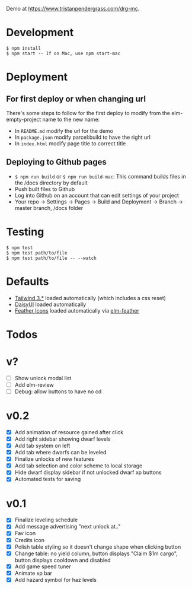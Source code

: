 Demo at https://www.tristanpendergrass.com/drg-mc.

# Development

```
$ npm install
$ npm start -- If on Mac, use npm start-mac
```

# Deployment

## For first deploy or when changing url
There's some steps to follow for the first deploy to modify from the elm-empty-project name to the new name:
* In `README.md` modify the url for the demo
* In `package.json` modify parcel:build to have the right url
* In `index.html` modify page title to correct title

## Deploying to Github pages
* `$ npm run build` or `$ npm run build-mac`: This command builds files in the /docs directory by default
* Push built files to Github
* Log into Github on an account that can edit settings of your project
* Your repo -> Settings -> Pages -> Build and Deployment -> Branch -> master branch, /docs folder

# Testing

```
$ npm test
$ npm test path/to/file
$ npm test path/to/file -- --watch
```

# Defaults
* [Tailwind 3.*](https://tailwindcss.com/) loaded automatically (which includes a css reset)
* [DaisyUI](https://daisyui.com/docs/install/) loaded automatically
* [Feather Icons](https://feathericons.com/) loaded automatically via [elm-feather](https://github.com/feathericons/elm-feather)

# Todos

# v?
- [ ] Show unlock modal list
- [ ] Add elm-review
- [ ] Debug: allow buttons to have no cd

# v0.2
- [x] Add animation of resource gained after click
- [x] Add right sidebar showing dwarf levels
- [x] Add tab system on left
- [x] Add tab where dwarfs can be leveled
- [x] Finalize unlocks of new features
- [x] Add tab selection and color scheme to local storage
- [x] Hide dwarf display sidebar if not unlocked dwarf xp buttons
- [x] Automated tests for saving

# v0.1
- [x] Finalize leveling schedule
- [x] Add message advertising "next unlock at.."
- [x] Fav icon
- [x] Credits icon
- [x] Polish table styling so it doesn't change shape when clicking button
- [x] Change table: no yield column, button displays "Claim $1m cargo", button displays cooldown and disabled
- [x] Add game speed tuner
- [x] Animate xp bar
- [x] Add hazard symbol for haz levels